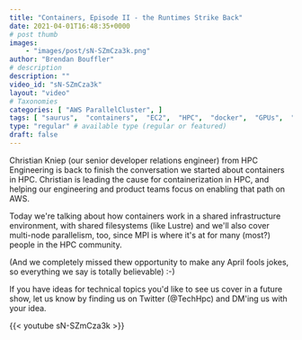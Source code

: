 ```yaml
---
title: "Containers, Episode II - the Runtimes Strike Back"
date: 2021-04-01T16:48:35+0000
# post thumb
images:
    - "images/post/sN-SZmCza3k.png"
author: "Brendan Bouffler"
# description
description: ""
video_id: "sN-SZmCza3k"
layout: "video"
# Taxonomies
categories: [ "AWS ParallelCluster", ]
tags: [ "saurus",  "containers",  "EC2",  "HPC",  "docker",  "GPUs",  "Lustre",  "CPUs",  "virtualization",  "ParallelCluster",  "Schedulers",  "High Performance Computing",  "Storage",  "techshorts", ]
type: "regular" # available type (regular or featured)
draft: false
---
```


Christian Kniep (our senior developer relations engineer) from HPC Engineering is back to finish the conversation we started about containers in HPC. Christian is leading the cause for containerization in HPC, and helping our engineering and product teams focus on enabling that path on AWS.

Today we're talking about how containers work in a shared infrastructure environment, with shared filesystems (like Lustre) and we'll also cover multi-node parallelism, too, since MPI is where it's at for many (most?) people in the HPC community.

(And we completely missed thew opportunity to make any April fools jokes, so everything we say is totally believable) :-)

If you have ideas for technical topics you'd like to see us cover in a future show, let us know by finding us on Twitter (@TechHpc) and DM'ing us with your idea.

{{< youtube sN-SZmCza3k >}}